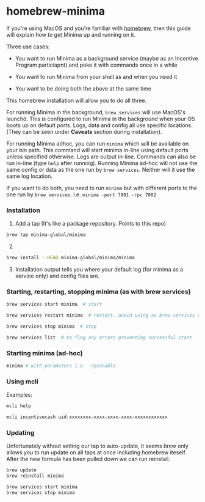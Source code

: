 # homebrew-minima

If you're using MacOS and you're familiar with [homebrew](https://brew.sh/), then this guide will explain how to get Minima up and running on it.

Three use cases:

* You want to run Minima as a background service (maybe as an Incentive Program particiapnt) and poke it with commands once in a while

* You want to run Minima from your shell as and when you need it

* You want to be doing both the above at the same time

This homebrew installation will allow you to do all three.

For running Minima in the background, `brew services` will use MacOS's launchd. This is configured to run Minima in the background when your OS boots up on default ports. Logs, data and config all use specific locations. (They can be seen under **Caveats** section during installation).

For running Minima adhoc, you can run `minima` which will be available on your bin path. This command will start minima in-line using default ports unless specified otherwise. Logs are output in-line. Commands can also be run in-line (type `help` after running). Running Minima ad-hoc will not use the same config or data as the one run by `brew services`. Neither will it use the same log location.

If you want to do both, you need to run `minima` but with different ports to the one run by `brew services`.
i.e. `minima -port 7001 -rpc 7002`

### Installation

1. Add a tap (It's like a package repository. Points to this repo)
```sh
brew tap minima-global/minima
```

2.
```sh
brew install --HEAD minima-global/minima/minima
```

3. Installation output tells you where your default log (for minima as a service only) and config files are.


### Starting, restarting, stopping minima (as with brew services)
```sh
brew services start minima  # start
```
```sh
brew services restart minima  # restart, avoid using as brew services does not give minima enough time to stop sometimes
```
```sh
brew services stop minima  # stop
```
```sh
brew services list  # to flag any errors preventing successful start
```

### Starting minima (ad-hoc)
```sh
minima # with parameters i.e. -rpcenable
```

### Using mcli
Examples:
```sh
mcli help
```

```sh
mcli incentivecash uid:xxxxxxxx-xxxx-xxxx-xxxx-xxxxxxxxxxxx
```

### Updating
Unfortunately without setting our tap to auto-update, it seems brew only allows you to run update on all taps at once including homebrew iteself. After the new formula has been pulled down we can run reinstall.
```sh
brew update
brew reinstall minima

brew services start minima
brew services stop minima
```
